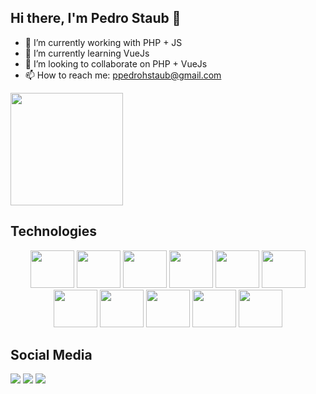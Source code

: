 ## Hi there, I'm Pedro Staub 👋

- 🔭 I’m currently working with PHP + JS
- 🌱 I’m currently learning VueJs
- 👯 I’m looking to collaborate on PHP + VueJs
- 📫 How to reach me: ppedrohstaub@gmail.com

<img height="180em" src="https://github-readme-stats.vercel.app/api?username=pedrohstaub&show_icons=true&theme=dark" />
<!-- <img height="180em" src="https://github-readme-stats.vercel.app/api/top-langs/?username=pedrohstaub&theme=dark&layout=compact&langs_count=16" /> -->

## Technologies

<div align="center">
  <img height="60" width="70" src="https://cdn.jsdelivr.net/gh/devicons/devicon/icons/php/php-original.svg" />
  <img height="60" width="70" src="https://cdn.jsdelivr.net/gh/devicons/devicon/icons/javascript/javascript-original.svg" />
  <img height="60" width="70" src="https://cdn.jsdelivr.net/gh/devicons/devicon/icons/html5/html5-original.svg" />
  <img height="60" width="70" src="https://cdn.jsdelivr.net/gh/devicons/devicon/icons/css3/css3-original.svg" />
  <img height="60" width="70" src="https://cdn.jsdelivr.net/gh/devicons/devicon/icons/vuejs/vuejs-original.svg" />
  <img height="60" width="70" src="https://cdn.jsdelivr.net/gh/devicons/devicon/icons/bash/bash-original.svg" />
  <img height="60" width="70" src="https://cdn.jsdelivr.net/gh/devicons/devicon/icons/github/github-original.svg" />
  <img height="60" width="70" src="https://cdn.jsdelivr.net/gh/devicons/devicon/icons/mysql/mysql-original-wordmark.svg" />
  <img height="60" width="70" src="https://cdn.jsdelivr.net/gh/devicons/devicon/icons/bootstrap/bootstrap-original.svg" />
  <img height="60" width="70" src="https://cdn.jsdelivr.net/gh/devicons/devicon/icons/jquery/jquery-plain-wordmark.svg" />
  <img height="60" width="70" src="https://cdn.jsdelivr.net/gh/devicons/devicon/icons/linux/linux-original.svg" />
</div>     

## Social Media

<div>
  <a target="_blank" href="mailto:ppedrohstaub@gmail.com"><img src="https://img.shields.io/badge/Gmail-D14836?style=for-the-badge&logo=gmail&logoColor=white"></a>
  <a target="_blank" href="https://www.instagram.com/pedro.staub/"><img src="https://img.shields.io/badge/Instagram-E4405F?style=for-the-badge&logo=instagram&logoColor=white"></a>
  <a target="_blank" href="https://www.linkedin.com/in/pedro-henrique-staub-962141101/?locale=en_US"><img src="https://img.shields.io/badge/LinkedIn-0077B5?style=for-the-badge&logo=linkedin&logoColor=white"></a>
</div>
